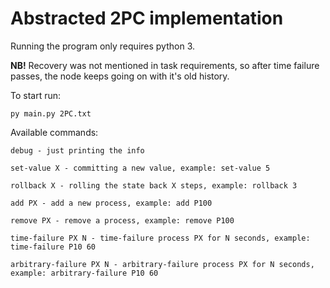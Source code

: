 # Abstracted 2PC implementation

Running the program only requires python 3.

**NB!** Recovery was not mentioned in task requirements, so after time failure passes, the node keeps going on with it's old history.

To start run:
```
py main.py 2PC.txt
```

Available commands:
```
debug - just printing the info

set-value X - committing a new value, example: set-value 5

rollback X - rolling the state back X steps, example: rollback 3

add PX - add a new process, example: add P100

remove PX - remove a process, example: remove P100

time-failure PX N - time-failure process PX for N seconds, example: time-failure P10 60

arbitrary-failure PX N - arbitrary-failure process PX for N seconds, example: arbitrary-failure P10 60
```
